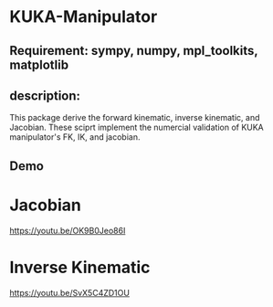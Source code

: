 # KUKA-Manipulator

## Requirement: sympy, numpy, mpl_toolkits, matplotlib

## description:
This package derive the forward kinematic, inverse kinematic, and Jacobian. These sciprt implement the numercial validation of KUKA manipulator's FK, IK, and jacobian.

## Demo 

# Jacobian

https://youtu.be/OK9B0Jeo86I

# Inverse Kinematic 

https://youtu.be/SvX5C4ZD1OU
